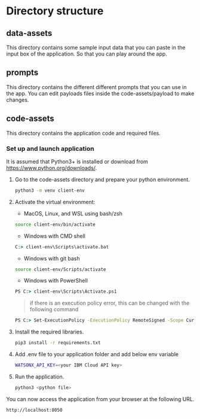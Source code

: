 # Directory structure

## data-assets

This directory contains some sample input data that you can paste in the input box of the application. So that you can play around the app.

## prompts

This directory contains the different different prompts that you can use in the app. You can edit payloads files inside the code-assets/payload to make changes.

## code-assets

This directory contains the application code and required files.

### Set up and launch application

It is assumed that Python3+ is installed or download from https://www.python.org/downloads/.

1. Go to the code-assets directory and prepare your python environment.

   ```sh
   python3 -m venv client-env
   ```

2. Activate the virtual environment:

   - MacOS, Linux, and WSL using bash/zsh

   ```sh
   source client-env/bin/activate
   ```

   - Windows with CMD shell

   ```cmd
   C:> client-env\Scripts\activate.bat
   ```

   - Windows with git bash

   ```sh
   source client-env/Scripts/activate
   ```

   - Windows with PowerShell

   ```cmd
   PS C:> client-env\Scripts\Activate.ps1
   ```

   > if there is an execution policy error, this can be changed with the following command

   ```cmd
   PS C:> Set-ExecutionPolicy -ExecutionPolicy RemoteSigned -Scope CurrentUser
   ```

3. Install the required libraries.

   ```sh
   pip3 install -r requirements.txt
   ```

4. Add .env file to your application folder and add below env variable

   ```sh
   WATSONX_API_KEY=<your IBM Cloud API key>
   ```

5. Run the application.

   ```sh
   python3 <python file>
   ```

You can now access the application from your browser at the following URL.

```url
http://localhost:8050
```

